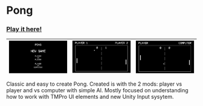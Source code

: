 # Pong

### [Play it here!](https://sharemygame.com/@Quasar_/pong)

![Main menu ScreenShot](ScreenShots/PongSSMM.png) | ![Game ScreenShot](ScreenShots/PongSSPP.png) | ![Game ScreenShot](ScreenShots/PongSSPC.png)
:-------------------------:|:-------------------------:|:-------------------------:

Classic and easy to create Pong. Created is with the 2 mods: player vs player and vs computer with simple AI. Mostly focused on understanding how to work with TMPro UI elements and new Unity Input sysytem.
